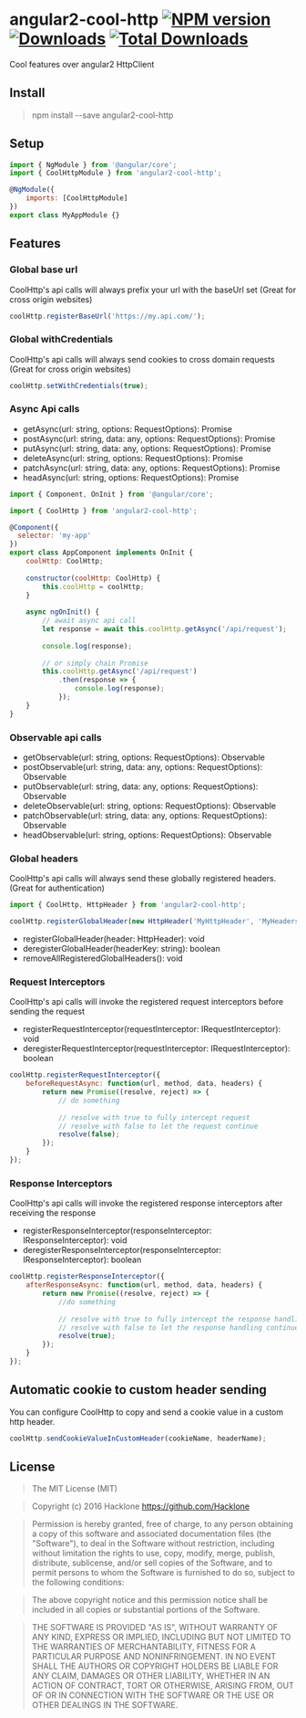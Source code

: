 [npm-url]: https://npmjs.org/package/angular2-cool-http
[npm-image]: https://img.shields.io/npm/v/angular2-cool-http.svg
[downloads-image]: https://img.shields.io/npm/dm/angular2-cool-http.svg
[total-downloads-image]: https://img.shields.io/npm/dt/angular2-cool-http.svg

# angular2-cool-http [![NPM version][npm-image]][npm-url] [![Downloads][downloads-image]][npm-url]  [![Total Downloads][total-downloads-image]][npm-url]
Cool features over angular2 HttpClient

## Install 
> npm install --save angular2-cool-http

## Setup
```javascript
import { NgModule } from '@angular/core';
import { CoolHttpModule } from 'angular2-cool-http';

@NgModule({
    imports: [CoolHttpModule]
})
export class MyAppModule {}
```

## Features
### Global base url
CoolHttp's api calls will always prefix your url with the baseUrl set (Great for cross origin websites)

```javascript
coolHttp.registerBaseUrl('https://my.api.com/');
```

### Global withCredentials
CoolHttp's api calls will always send cookies to cross domain requests (Great for cross origin websites)

```javascript
coolHttp.setWithCredentials(true);
```

### Async Api calls
- getAsync(url: string, options: RequestOptions): Promise<any>
- postAsync(url: string, data: any, options: RequestOptions): Promise<any>
- putAsync(url: string, data: any, options: RequestOptions): Promise<any>
- deleteAsync(url: string, options: RequestOptions): Promise<any>
- patchAsync(url: string, data: any, options: RequestOptions): Promise<any>
- headAsync(url: string, options: RequestOptions): Promise<any>

```javascript
import { Component, OnInit } from '@angular/core';

import { CoolHttp } from 'angular2-cool-http';

@Component({
  selector: 'my-app'
})
export class AppComponent implements OnInit { 
    coolHttp: CoolHttp;
    
    constructor(coolHttp: CoolHttp) {
        this.coolHttp = coolHttp;   
    }
    
    async ngOnInit() {
        // await async api call
        let response = await this.coolHttp.getAsync('/api/request');
        
        console.log(response);
        
        // or simply chain Promise
        this.coolHttp.getAsync('/api/request')
            .then(response => {
                console.log(response);
            });
    }
}
```

### Observable api calls
- getObservable(url: string, options: RequestOptions): Observable<Response>
- postObservable(url: string, data: any, options: RequestOptions): Observable<Response>
- putObservable(url: string, data: any, options: RequestOptions): Observable<Response>
- deleteObservable(url: string, options: RequestOptions): Observable<Response>
- patchObservable(url: string, data: any, options: RequestOptions): Observable<Response>
- headObservable(url: string, options: RequestOptions): Observable<Response>

### Global headers
CoolHttp's api calls will always send these globally registered headers. (Great for authentication)

```javascript
import { CoolHttp, HttpHeader } from 'angular2-cool-http';

coolHttp.registerGlobalHeader(new HttpHeader('MyHttpHeader', 'MyHeadersValue'));
```

- registerGlobalHeader(header: HttpHeader): void
- deregisterGlobalHeader(headerKey: string): boolean
- removeAllRegisteredGlobalHeaders(): void

### Request Interceptors
CoolHttp's api calls will invoke the registered request interceptors before sending the request

- registerRequestInterceptor(requestInterceptor: IRequestInterceptor): void
- deregisterRequestInterceptor(requestInterceptor: IRequestInterceptor): boolean

```javascript
coolHttp.registerRequestInterceptor({
    beforeRequestAsync: function(url, method, data, headers) {
        return new Promise((resolve, reject) => {
            // do something 
            
            // resolve with true to fully intercept request
            // resolve with false to let the request continue
            resolve(false);
        });
    }
});
```

### Response Interceptors
CoolHttp's api calls will invoke the registered response interceptors after receiving the response

- registerResponseInterceptor(responseInterceptor: IResponseInterceptor): void
- deregisterResponseInterceptor(responseInterceptor: IResponseInterceptor): boolean

```javascript
coolHttp.registerResponseInterceptor({
    afterResponseAsync: function(url, method, data, headers) {
        return new Promise((resolve, reject) => {
            //do something 
            
            // resolve with true to fully intercept the response handling
            // resolve with false to let the response handling continue
            resolve(true);
        });
    }
});
```

## Automatic cookie to custom header sending
You can configure CoolHttp to copy and send a cookie value in a custom http header.

```javascript
coolHttp.sendCookieValueInCustomHeader(cookieName, headerName);
```

## License
> The MIT License (MIT)

> Copyright (c) 2016 Hacklone
> https://github.com/Hacklone

> Permission is hereby granted, free of charge, to any person obtaining a copy
> of this software and associated documentation files (the "Software"), to deal
> in the Software without restriction, including without limitation the rights
> to use, copy, modify, merge, publish, distribute, sublicense, and/or sell
> copies of the Software, and to permit persons to whom the Software is
> furnished to do so, subject to the following conditions:

> The above copyright notice and this permission notice shall be included in all
> copies or substantial portions of the Software.

> THE SOFTWARE IS PROVIDED "AS IS", WITHOUT WARRANTY OF ANY KIND, EXPRESS OR
> IMPLIED, INCLUDING BUT NOT LIMITED TO THE WARRANTIES OF MERCHANTABILITY,
> FITNESS FOR A PARTICULAR PURPOSE AND NONINFRINGEMENT. IN NO EVENT SHALL THE
> AUTHORS OR COPYRIGHT HOLDERS BE LIABLE FOR ANY CLAIM, DAMAGES OR OTHER
> LIABILITY, WHETHER IN AN ACTION OF CONTRACT, TORT OR OTHERWISE, ARISING FROM,
> OUT OF OR IN CONNECTION WITH THE SOFTWARE OR THE USE OR OTHER DEALINGS IN THE
> SOFTWARE.
